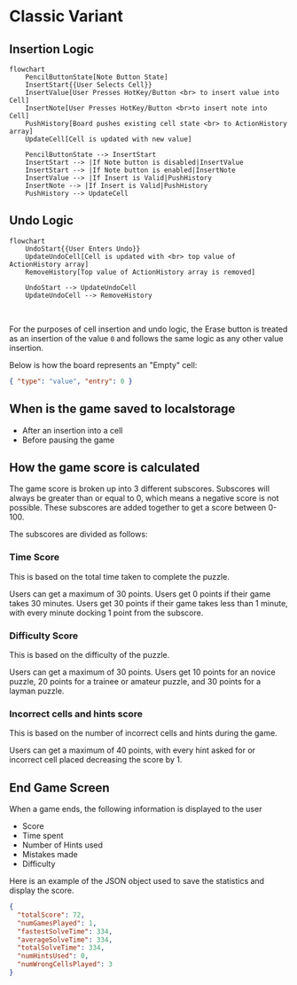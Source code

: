 # Classic Variant

## Insertion Logic

```mermaid
flowchart
    PencilButtonState[Note Button State]
    InsertStart{{User Selects Cell}}
    InsertValue[User Presses HotKey/Button <br> to insert value into Cell]
    InsertNote[User Presses HotKey/Button <br>to insert note into Cell]
    PushHistory[Board pushes existing cell state <br> to ActionHistory array]
    UpdateCell[Cell is updated with new value]

    PencilButtonState --> InsertStart
    InsertStart --> |If Note button is disabled|InsertValue
    InsertStart --> |If Note button is enabled|InsertNote
    InsertValue --> |If Insert is Valid|PushHistory
    InsertNote --> |If Insert is Valid|PushHistory
    PushHistory --> UpdateCell
```

## Undo Logic

```mermaid
flowchart
    UndoStart{{User Enters Undo}}
    UpdateUndoCell[Cell is updated with <br> top value of ActionHistory array]
    RemoveHistory[Top value of ActionHistory array is removed]

    UndoStart --> UpdateUndoCell
    UpdateUndoCell --> RemoveHistory
```

<br>

For the purposes of cell insertion and undo logic, the Erase button is treated as an insertion of the value `0` and follows the same logic as any other value insertion.

Below is how the board represents an "Empty" cell:

```json
{ "type": "value", "entry": 0 }
```

## When is the game saved to localstorage

- After an insertion into a cell
- Before pausing the game

## How the game score is calculated

The game score is broken up into 3 different subscores.
Subscores will always be greater than or equal to 0, which means a negative score is not possible. These subscores are added together to get a score between 0-100.

The subscores are divided as follows:

### Time Score

This is based on the total time taken to complete the puzzle.

Users can get a maximum of 30 points. Users get 0 points if their game takes 30 minutes. Users get 30 points if their game takes less than 1 minute, with every minute docking 1 point from the subscore.

### Difficulty Score

This is based on the difficulty of the puzzle.

Users can get a maximum of 30 points. Users get 10 points for an novice puzzle, 20 points for a trainee or amateur puzzle, and 30 points for a layman puzzle.

### Incorrect cells and hints score

This is based on the number of incorrect cells and hints during the game.

Users can get a maximum of 40 points, with every hint asked for or incorrect cell placed decreasing the score by 1.

## End Game Screen

When a game ends, the following information is displayed to the user

- Score
- Time spent
- Number of Hints used
- Mistakes made
- Difficulty

Here is an example of the JSON object used to save the statistics and display the score.

```json
{
  "totalScore": 72,
  "numGamesPlayed": 1,
  "fastestSolveTime": 334,
  "averageSolveTime": 334,
  "totalSolveTime": 334,
  "numHintsUsed": 0,
  "numWrongCellsPlayed": 3
}
```

